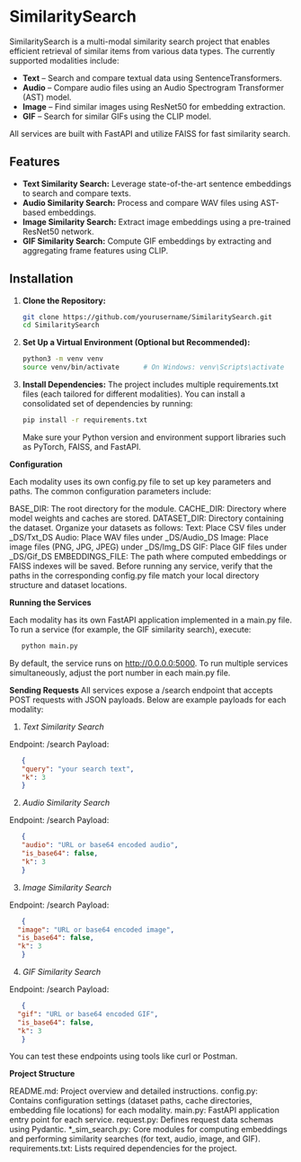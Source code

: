 # SimilaritySearch

SimilaritySearch is a multi-modal similarity search project that enables efficient retrieval of similar items from various data types. The currently supported modalities include:

- **Text** – Search and compare textual data using SentenceTransformers.
- **Audio** – Compare audio files using an Audio Spectrogram Transformer (AST) model.
- **Image** – Find similar images using ResNet50 for embedding extraction.
- **GIF** – Search for similar GIFs using the CLIP model.

All services are built with FastAPI and utilize FAISS for fast similarity search.

## Features

- **Text Similarity Search:** Leverage state-of-the-art sentence embeddings to search and compare texts.
- **Audio Similarity Search:** Process and compare WAV files using AST-based embeddings.
- **Image Similarity Search:** Extract image embeddings using a pre-trained ResNet50 network.
- **GIF Similarity Search:** Compute GIF embeddings by extracting and aggregating frame features using CLIP.

## Installation

1. **Clone the Repository:**

   ```bash
   git clone https://github.com/yourusername/SimilaritySearch.git
   cd SimilaritySearch
   ```
2. **Set Up a Virtual Environment (Optional but Recommended):**
   ```bash
   python3 -m venv venv
   source venv/bin/activate      # On Windows: venv\Scripts\activate
   ```
3. **Install Dependencies:**
   The project includes multiple requirements.txt files (each tailored for different modalities). You can install a consolidated set of dependencies by running:

   ```bash
   pip install -r requirements.txt
   ```
   Make sure your Python version and environment support libraries such as PyTorch, FAISS, and FastAPI.

**Configuration**

Each modality uses its own config.py file to set up key parameters and paths. The common configuration parameters include:

BASE_DIR: The root directory for the module.
CACHE_DIR: Directory where model weights and caches are stored.
DATASET_DIR: Directory containing the dataset. Organize your datasets as follows:
   Text: Place CSV files under _DS/Txt_DS
   Audio: Place WAV files under _DS/Audio_DS
   Image: Place image files (PNG, JPG, JPEG) under _DS/Img_DS
GIF: Place GIF files under _DS/Gif_DS
EMBEDDINGS_FILE: The path where computed embeddings or FAISS indexes will be saved.
Before running any service, verify that the paths in the corresponding config.py file match your local directory structure and dataset locations.

**Running the Services**

Each modality has its own FastAPI application implemented in a main.py file. To run a service (for example, the GIF similarity search), execute:
```bash
   python main.py
```
By default, the service runs on http://0.0.0.0:5000. To run multiple services simultaneously, adjust the port number in each main.py file.

**Sending Requests**
All services expose a /search endpoint that accepts POST requests with JSON payloads. Below are example payloads for each modality:

1. *Text Similarity Search*

Endpoint: /search
Payload:
```json
   {
   "query": "your search text",
   "k": 3
   }
```
2. *Audio Similarity Search*

Endpoint: /search
Payload:
```json
   {
   "audio": "URL or base64 encoded audio",
   "is_base64": false,
   "k": 3
   }
```
3. *Image Similarity Search*

Endpoint: /search
Payload:
```json
   {
  "image": "URL or base64 encoded image",
  "is_base64": false,
  "k": 3
   }
```
4. *GIF Similarity Search*

Endpoint: /search
Payload:
```json
   {
  "gif": "URL or base64 encoded GIF",
  "is_base64": false,
  "k": 3
   }
```
You can test these endpoints using tools like curl or Postman.

**Project Structure**

README.md: Project overview and detailed instructions.
config.py: Contains configuration settings (dataset paths, cache directories, embedding file locations) for each modality.
main.py: FastAPI application entry point for each service.
request.py: Defines request data schemas using Pydantic.
*_sim_search.py: Core modules for computing embeddings and performing similarity searches (for text, audio, image, and GIF).
requirements.txt: Lists required dependencies for the project.